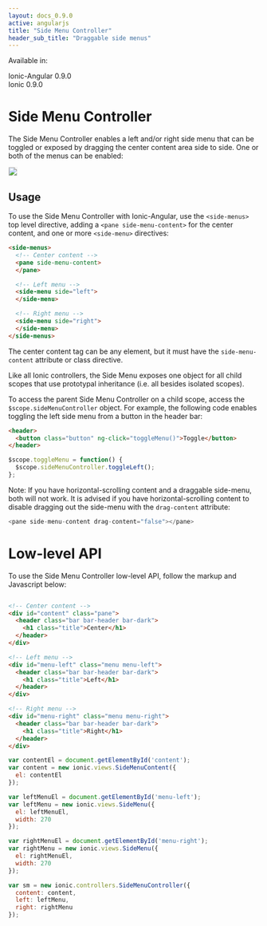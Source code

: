 ```yaml
---
layout: docs_0.9.0
active: angularjs
title: "Side Menu Controller"
header_sub_title: "Draggable side menus"
---
```


Available in:
<div class="label label-danger">Ionic-Angular 0.9.0</div>
<div class="label label-primary">Ionic 0.9.0</div>

Side Menu Controller
===

The Side Menu Controller enables a left and/or right side menu that can be toggled or exposed by dragging the center content area side to side. One or both of the menus can be enabled: 

<img src="http://ionicframework.com.s3.amazonaws.com/docs/controllers/sidemenu.gif" style="border: 1px solid #eee">

## Usage

To use the Side Menu Controller with Ionic-Angular, use the `<side-menus>` top level directive, adding a `<pane side-menu-content>` for the center content, and one or more `<side-menu>` directives:

```html
<side-menus>
  <!-- Center content -->
  <pane side-menu-content>
  </pane>

  <!-- Left menu -->
  <side-menu side="left">
  </side-menu>

  <!-- Right menu -->
  <side-menu side="right">
  </side-menu>
</side-menus>
```

The center content tag can be any element, but it must have the `side-menu-content` attribute or class directive.

Like all Ionic controllers, the Side Menu exposes one object for all child scopes that use prototypal inheritance (i.e. all besides isolated scopes).

To access the parent Side Menu Controller on a child scope, access the `$scope.sideMenuController` object. For example, the following code enables toggling the left side menu from a button in the header bar:

```html
<header>
  <button class="button" ng-click="toggleMenu()">Toggle</button>
</header>
```

```javascript
$scope.toggleMenu = function() {
  $scope.sideMenuController.toggleLeft();
};
```

Note: If you have horizontal-scrolling content and a draggable side-menu, both will not work.  It is advised if you have horizontal-scrolling content to disable dragging out the side-menu with the `drag-content` attribute:

```js
<pane side-menu-content drag-content="false"></pane>
```

Low-level API
=========

To use the Side Menu Controller low-level API, follow the markup and Javascript below:

```html

<!-- Center content -->
<div id="content" class="pane">
  <header class="bar bar-header bar-dark">
    <h1 class="title">Center</h1>
  </header>
</div>

<!-- Left menu -->
<div id="menu-left" class="menu menu-left">
  <header class="bar bar-header bar-dark">
    <h1 class="title">Left</h1>
  </header>
</div>

<!-- Right menu -->
<div id="menu-right" class="menu menu-right">
  <header class="bar bar-header bar-dark">
    <h1 class="title">Right</h1>
  </header>
</div>
```

```javascript
var contentEl = document.getElementById('content');
var content = new ionic.views.SideMenuContent({
  el: contentEl
});

var leftMenuEl = document.getElementById('menu-left');
var leftMenu = new ionic.views.SideMenu({
  el: leftMenuEl,
  width: 270
});

var rightMenuEl = document.getElementById('menu-right');
var rightMenu = new ionic.views.SideMenu({
  el: rightMenuEl,
  width: 270
});

var sm = new ionic.controllers.SideMenuController({
  content: content,
  left: leftMenu,
  right: rightMenu
});
```
